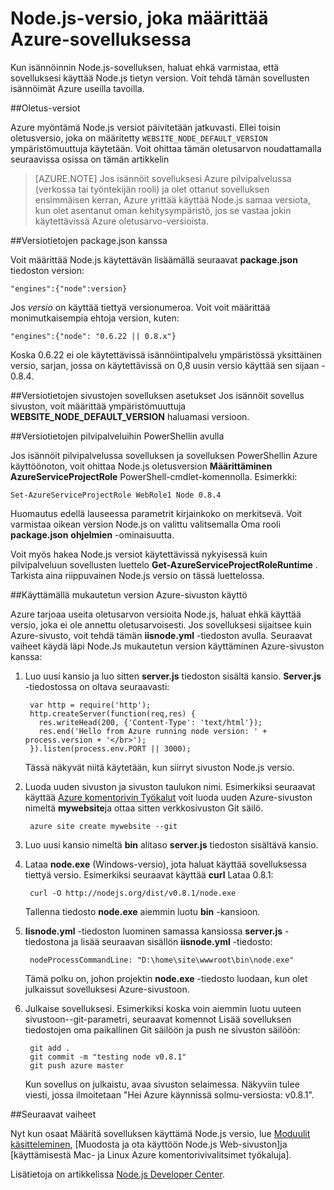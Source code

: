 <properties
    pageTitle="Node.js-Version määrittäminen"
    description="Lue, miten voit määrittää Node.js Azure-sivustoista ja pilvipalveluihin versio"
    services=""
    documentationCenter="nodejs"
    authors="rmcmurray"
    manager="wpickett"
    editor=""/>

<tags
    ms.service="multiple"
    ms.workload="na"
    ms.tgt_pltfrm="na"
    ms.devlang="nodejs"
    ms.topic="article"
    ms.date="08/11/2016"
    ms.author="robmcm"/>

# <a name="specifying-a-nodejs-version-in-an-azure-application"></a>Node.js-versio, joka määrittää Azure-sovelluksessa

Kun isännöinnin Node.js-sovelluksen, haluat ehkä varmistaa, että sovelluksesi käyttää Node.js tietyn version. Voit tehdä tämän sovellusten isännöimät Azure useilla tavoilla.

##<a name="default-versions"></a>Oletus-versiot

Azure myöntämä Node.js versiot päivitetään jatkuvasti. Ellei toisin oletusversio, joka on määritetty `WEBSITE_NODE_DEFAULT_VERSION` ympäristömuuttuja käytetään. Voit ohittaa tämän oletusarvon noudattamalla seuraavissa osissa on tämän artikkelin

> [AZURE.NOTE] Jos isännöit sovelluksesi Azure pilvipalvelussa (verkossa tai työntekijän rooli) ja olet ottanut sovelluksen ensimmäisen kerran, Azure yrittää käyttää Node.js samaa versiota, kun olet asentanut oman kehitysympäristö, jos se vastaa jokin käytettävissä Azure oletusarvo-versioista.

##<a name="versioning-with-packagejson"></a>Versiotietojen package.json kanssa

Voit määrittää Node.js käytettävän lisäämällä seuraavat **package.json** tiedoston version:

    "engines":{"node":version}

Jos *versio* on käyttää tiettyä versionumeroa. Voit voit määrittää monimutkaisempia ehtoja version, kuten:

    "engines":{"node": "0.6.22 || 0.8.x"}

Koska 0.6.22 ei ole käytettävissä isännöintipalvelu ympäristössä yksittäinen versio, sarjan, jossa on käytettävissä on 0,8 uusin versio käyttää sen sijaan - 0.8.4.

##<a name="versioning-websites-with-app-settings"></a>Versiotietojen sivustojen sovelluksen asetukset
Jos isännöit sovellus sivuston, voit määrittää ympäristömuuttuja **WEBSITE_NODE_DEFAULT_VERSION** haluamasi versioon. 

##<a name="versioning-cloud-services-with-powershell"></a>Versiotietojen pilvipalveluihin PowerShellin avulla

Jos isännöit pilvipalvelussa sovelluksen ja sovelluksen PowerShellin Azure käyttöönoton, voit ohittaa Node.js oletusversion **Määrittäminen AzureServiceProjectRole** PowerShell-cmdlet-komennolla. Esimerkki:

    Set-AzureServiceProjectRole WebRole1 Node 0.8.4

Huomautus edellä lauseessa parametrit kirjainkoko on merkitsevä.  Voit varmistaa oikean version Node.js on valittu valitsemalla Oma rooli **package.json** **ohjelmien** -ominaisuutta.

Voit myös hakea Node.js versiot käytettävissä nykyisessä kuin pilvipalveluun sovellusten luettelo **Get-AzureServiceProjectRoleRuntime** .  Tarkista aina riippuvainen Node.js versio on tässä luettelossa.

##<a name="using-a-custom-version-with-azure-websites"></a>Käyttämällä mukautetun version Azure-sivuston käyttö

Azure tarjoaa useita oletusarvon versioita Node.js, haluat ehkä käyttää versio, joka ei ole annettu oletusarvoisesti. Jos sovelluksesi sijaitsee kuin Azure-sivusto, voit tehdä tämän **iisnode.yml** -tiedoston avulla. Seuraavat vaiheet käydä läpi Node.Js mukautetun version käyttäminen Azure-sivuston kanssa:

1. Luo uusi kansio ja luo sitten **server.js** tiedoston sisältä kansio. **Server.js** -tiedostossa on oltava seuraavasti:

        var http = require('http');
        http.createServer(function(req,res) {
          res.writeHead(200, {'Content-Type': 'text/html'});
          res.end('Hello from Azure running node version: ' + process.version + '</br>');
        }).listen(process.env.PORT || 3000);

    Tässä näkyvät niitä käytetään, kun siirryt sivuston Node.js versio.

2. Luoda uuden sivuston ja sivuston taulukon nimi. Esimerkiksi seuraavat käyttää [Azure komentorivin Työkalut] voit luoda uuden Azure-sivuston nimeltä **mywebsite**ja ottaa sitten verkkosivuston Git säilö.

        azure site create mywebsite --git

3. Luo uusi kansio nimeltä **bin** alitaso **server.js** tiedoston sisältävä kansio.

4. Lataa **node.exe** (Windows-versio), jota haluat käyttää sovelluksessa tiettyä versio. Esimerkiksi seuraavat käyttää **curl** Lataa 0.8.1:

        curl -O http://nodejs.org/dist/v0.8.1/node.exe

    Tallenna tiedosto **node.exe** aiemmin luotu **bin** -kansioon.

5. **Iisnode.yml** -tiedoston luominen samassa kansiossa **server.js** -tiedostona ja lisää seuraavan sisällön **iisnode.yml** -tiedosto:

        nodeProcessCommandLine: "D:\home\site\wwwroot\bin\node.exe"

    Tämä polku on, johon projektin **node.exe** -tiedosto luodaan, kun olet julkaissut sovelluksesi Azure-sivustoon.

6. Julkaise sovelluksesi. Esimerkiksi koska voin aiemmin luotu uuteen sivustoon--git-parametri, seuraavat komennot Lisää sovelluksen tiedostojen oma paikallinen Git säilöön ja push ne sivuston säilöön:

        git add .
        git commit -m "testing node v0.8.1"
        git push azure master

    Kun sovellus on julkaistu, avaa sivuston selaimessa. Näkyviin tulee viesti, jossa ilmoitetaan "Hei Azure käynnissä solmu-versiosta: v0.8.1".

##<a name="next-steps"></a>Seuraavat vaiheet

Nyt kun osaat Määritä sovelluksen käyttämä Node.js versio, lue [Moduulit käsitteleminen], [Muodosta ja ota käyttöön Node.js Web-sivuston]ja [käyttämisestä Mac- ja Linux Azure komentorivivalitsimet työkaluja].

Lisätietoja on artikkelissa [Node.js Developer Center](/develop/nodejs/).

[Azure komentorivivalitsimet työkalujen käyttämisestä Mac-ja Linux]: xplat-cli-install.md
[Azure komentorivin Työkalut]: xplat-cli-install.md
[Moduulit käsitteleminen]: nodejs-use-node-modules-azure-apps.md
[Muodosta ja ota käyttöön Node.js Web-sivusto]: web-sites-nodejs-develop-deploy-mac.md
